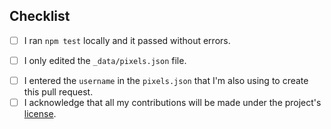 <!-- Thank you for contributing a pixel to the Open Pixel Art project! -->

<!-- PIXEL CONTRIBUTIONS // START -->

## Checklist

<!-- Before submitting your pull request please make sure you checked the following tasks: -->

- [ ] I ran `npm test` locally and it passed without errors.
<!-- Delete this if the PR is for something other than a pixel -->
- [ ] I only edited the `_data/pixels.json` file.
<!-- Delete this if the PR is for something other than a pixel -->
- [ ] I entered the `username` in the `pixels.json` that I'm also using to create this pull request.
- [ ] I acknowledge that all my contributions will be made under the project's [license](../LICENSE).

<!-- To check a task, put a "x" between the brackets, similar to [x] -->

<!-- PIXEL CONTRIBUTIONS // END -->

<!-- OTHER CONTRIBUTIONS // START -->


<!-- If you are contributing more than a pixel, please uncomment the part below and fill out the rest of the template -->

<!--

## Description

a short description of your pull request

## Related issues

List any related issues here


-->

<!-- OTHER CONTRIBUTIONS // END -->
